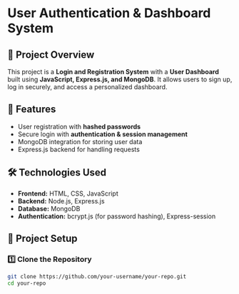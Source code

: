 # User Authentication & Dashboard System  

## 📌 Project Overview  
This project is a **Login and Registration System** with a **User Dashboard** built using **JavaScript, Express.js, and MongoDB**. It allows users to sign up, log in securely, and access a personalized dashboard.  

## 🚀 Features  
- User registration with **hashed passwords**  
- Secure login with **authentication & session management**  
- MongoDB integration for storing user data  
- Express.js backend for handling requests  


## 🛠️ Technologies Used  
- **Frontend:** HTML, CSS, JavaScript  
- **Backend:** Node.js, Express.js  
- **Database:** MongoDB  
- **Authentication:** bcrypt.js (for password hashing), Express-session  

## 📂 Project Setup  

### 1️⃣ Clone the Repository  
```bash
git clone https://github.com/your-username/your-repo.git
cd your-repo
